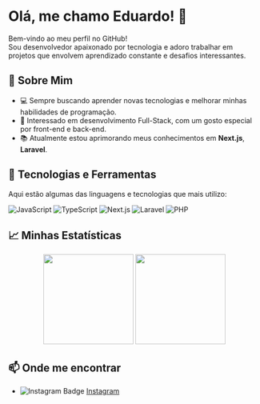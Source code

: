 # Olá, me chamo Eduardo! 👋

Bem-vindo ao meu perfil no GitHub!  
Sou desenvolvedor apaixonado por tecnologia e adoro trabalhar em projetos que envolvem aprendizado constante e desafios interessantes.

## 🚀 Sobre Mim

- 💻 Sempre buscando aprender novas tecnologias e melhorar minhas habilidades de programação.
- 🎨 Interessado em desenvolvimento Full-Stack, com um gosto especial por front-end e back-end.
- 📚 Atualmente estou aprimorando meus conhecimentos em **Next.js**, **Laravel**.

## 🚀 Tecnologias e Ferramentas

Aqui estão algumas das linguagens e tecnologias que mais utilizo:

![JavaScript](https://img.shields.io/badge/JavaScript-F7DF1E?style=for-the-badge&logo=javascript&logoColor=black)
![TypeScript](https://img.shields.io/badge/TypeScript-007ACC?style=for-the-badge&logo=typescript&logoColor=white)
![Next.js](https://img.shields.io/badge/Next.js-000000?style=for-the-badge&logo=nextdotjs&logoColor=white)
![Laravel](https://img.shields.io/badge/Laravel-FF2D20?style=for-the-badge&logo=laravel&logoColor=white)
![PHP](https://img.shields.io/badge/PHP-777BB4?style=for-the-badge&logo=php&logoColor=white)

## 📈 Minhas Estatísticas

<div align="center">
  <img height="180em" src="https://github-readme-stats.vercel.app/api?username=Eduardo-Montanhani&show_icons=true&theme=radical&include_all_commits=true&count_private=true"/>
  <img height="180em" src="https://github-readme-stats.vercel.app/api/top-langs/?username=Eduardo-Montanhani&layout=compact&langs_count=7&theme=radical"/>
</div>

## 📫 Onde me encontrar
- ![Instagram Badge](https://img.shields.io/badge/Instagram-E4405F?style=for-the-badge&logo=instagram&logoColor=white) [Instagram](https://www.instagram.com/eduardom.exe/)

